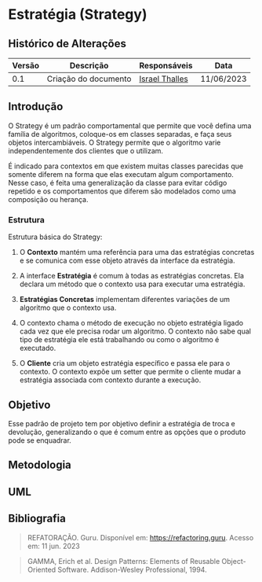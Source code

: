 # Estratégia (Strategy)

## Histórico de Alterações

| Versão | Descrição                           | Responsáveis                                 | Data       |
| ------ | ----------------------------------- | -------------------------------------------- | ---------- |
| 0.1    | Criação do documento | [Israel Thalles](https://github.com/israelthalles) | 11/06/2023 |

## Introdução
O Strategy é um padrão comportamental que permite que você defina uma família de algoritmos, coloque-os em classes separadas, e faça seus objetos intercambiáveis. O Strategy permite que o algoritmo varie independentemente dos clientes que o utilizam.

É indicado para contextos em que existem muitas classes parecidas que somente diferem na forma que elas executam algum comportamento. Nesse caso, é feita uma generalização da classe para evitar código repetido e os comportamentos que diferem são modelados como uma composição ou herança.

### Estrutura
Estrutura básica do Strategy:

1. O **Contexto** mantém uma referência para uma das estratégias concretas e se comunica com esse objeto através da interface da estratégia.

2. A interface **Estratégia** é comum à todas as estratégias concretas. Ela declara um método que o contexto usa para executar uma estratégia.

3. **Estratégias Concretas** implementam diferentes variações de um algoritmo que o contexto usa.

4. O contexto chama o método de execução no objeto estratégia ligado cada vez que ele precisa rodar um algoritmo. O contexto não sabe qual tipo de estratégia ele está trabalhando ou como o algoritmo é executado.

5. O **Cliente** cria um objeto estratégia específico e passa ele para o contexto. O contexto expõe um setter que permite o cliente mudar a estratégia associada com contexto durante a execução.

## Objetivo
Esse padrão de projeto tem por objetivo definir a estratégia de troca e devolução, generalizando o que é comum entre as opções que o produto pode se enquadrar.

## Metodologia

## UML

## Bibliografia
> REFATORAÇÃO. Guru. Disponível em: https://refactoring.guru. Acesso em: 11 jun. 2023

> GAMMA, Erich et al. Design Patterns: Elements of Reusable Object-Oriented Software. Addison-Wesley Professional, 1994.